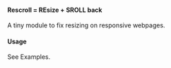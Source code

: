 #### Rescroll = REsize + SROLL back

A tiny module to fix resizing on responsive webpages.

#### Usage

See Examples.
